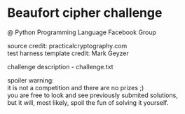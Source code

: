 # Beaufort cipher challenge
@ Python Programming Language Facebook Group


source credit: practicalcryptography.com\
test harness template credit: Mark Geyzer

challenge description - challenge.txt

spoiler warning:\
it is not a competition and there are no prizes ;)\
you are free to look and see previously submited solutions,\
but it will, most likely, spoil the fun of solving it yourself.
